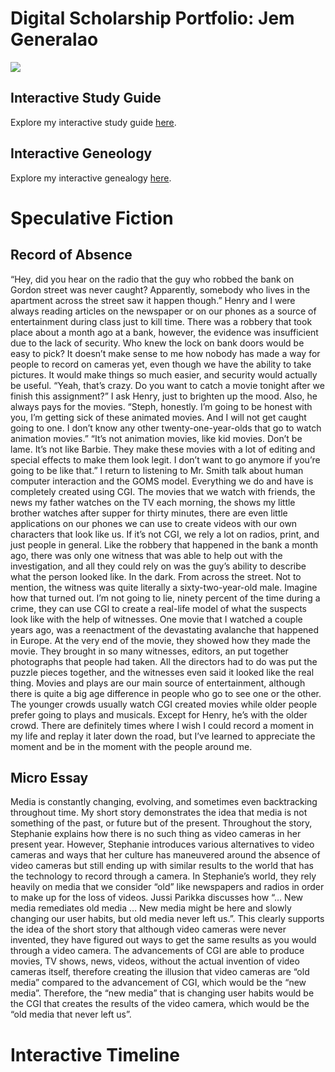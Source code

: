 # Digital Scholarship Portfolio: Jem Generalao

![](https://scontent-yyz1-1.xx.fbcdn.net/v/t1.0-9/91398351_239929160471116_5513164495255502848_n.jpg?_nc_cat=103&ccb=2&_nc_sid=174925&_nc_ohc=htW7QRo3hYcAX8-6Yer&_nc_ht=scontent-yyz1-1.xx&oh=50cc90d14534d03387e4db2801d7d0db&oe=604187DA)

## Interactive Study Guide

Explore my interactive study guide [here](InteractiveStudyGuide.html).

## Interactive Geneology

Explore my interactive genealogy [here](InteractiveGenealogy.html).

# Speculative Fiction

## Record of Absence

“Hey, did you hear on the radio that the guy who robbed the bank on Gordon street was never caught? Apparently, somebody who lives in the apartment across the street saw it happen though.” Henry and I were always reading articles on the newspaper or on our phones as a source of entertainment during class just to kill time. There was a robbery that took place about a month ago at a bank, however, the evidence was insufficient due to the lack of security. Who knew the lock on bank doors would be easy to pick?
It doesn’t make sense to me how nobody has made a way for people to record on cameras yet, even though we have the ability to take pictures. It would make things so much easier, and security would actually be useful.
“Yeah, that’s crazy. Do you want to catch a movie tonight after we finish this assignment?” I ask Henry, just to brighten up the mood. Also, he always pays for the movies.
“Steph, honestly. I’m going to be honest with you, I’m getting sick of these animated movies. And I will not get caught going to one. I don’t know any other twenty-one-year-olds that go to watch animation movies.”
“It’s not animation movies, like kid movies. Don’t be lame. It’s not like Barbie. They make these movies with a lot of editing and special effects to make them look legit. I don’t want to go anymore if you’re going to be like that.” I return to listening to Mr. Smith talk about human computer interaction and the GOMS model.
Everything we do and have is completely created using CGI. The movies that we watch with friends, the news my father watches on the TV each morning, the shows my little brother watches after supper for thirty minutes, there are even little applications on our phones we can use to create videos with our own characters that look like us. If it’s not CGI, we rely a lot on radios, print, and just people in general. 
Like the robbery that happened in the bank a month ago, there was only one witness that was able to help out with the investigation, and all they could rely on was the guy’s ability to describe what the person looked like. In the dark. From across the street. Not to mention, the witness was quite literally a sixty-two-year-old male. Imagine how that turned out. I’m not going to lie, ninety percent of the time during a crime, they can use CGI to create a real-life model of what the suspects look like with the help of witnesses.
One movie that I watched a couple years ago, was a reenactment of the devastating avalanche that happened in Europe. At the very end of the movie, they showed how they made the movie. They brought in so many witnesses, editors, an put together photographs that people had taken. All the directors had to do was put the puzzle pieces together, and the witnesses even said it looked like the real thing. 
Movies and plays are our main source of entertainment, although there is quite a big age difference in people who go to see one or the other. The younger crowds usually watch CGI created movies while older people prefer going to plays and musicals. Except for Henry, he’s with the older crowd.
There are definitely times where I wish I could record a moment in my life and replay it later down the road, but I’ve learned to appreciate the moment and be in the moment with the people around me. 

## Micro Essay

Media is constantly changing, evolving, and sometimes even backtracking throughout time. My short story demonstrates the idea that media is not something of the past, or future but of the present. Throughout the story, Stephanie explains how there is no such thing as video cameras in her present year. However, Stephanie introduces various alternatives to video cameras and ways that her culture has maneuvered around the absence of video cameras but still ending up with similar results to the world that has the technology to record through a camera. In Stephanie’s world, they rely heavily on media that we consider “old” like newspapers and radios in order to make up for the loss of videos. Jussi Parikka discusses how “… New media remediates old media … New media might be here and slowly changing our user habits, but old media never left us.”. This clearly supports the idea of the short story that although video cameras were never invented, they have figured out ways to get the same results as you would through a video camera. The advancements of CGI are able to produce movies, TV shows, news, videos, without the actual invention of video cameras itself, therefore creating the illusion that video cameras are “old media” compared to the advancement of CGI, which would be the “new media”. Therefore, the “new media” that is changing user habits would be the CGI that creates the results of the video camera, which would be the “old media that never left us”. 

# Interactive Timeline

